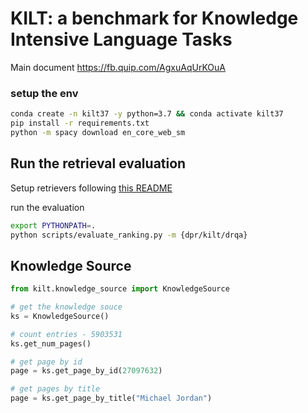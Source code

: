 # KILT: a benchmark for Knowledge Intensive Language Tasks

Main document https://fb.quip.com/AgxuAqUrKOuA

### setup the env

```bash
conda create -n kilt37 -y python=3.7 && conda activate kilt37
pip install -r requirements.txt
python -m spacy download en_core_web_sm
```

## Run the retrieval evaluation

Setup retrievers following [this README](kilt/retrievers/README.md)

run the evaluation
```bash
export PYTHONPATH=.
python scripts/evaluate_ranking.py -m {dpr/kilt/drqa}
```

## Knowledge Source

```python
from kilt.knowledge_source import KnowledgeSource

# get the knowledge souce
ks = KnowledgeSource()

# count entries - 5903531
ks.get_num_pages()

# get page by id
page = ks.get_page_by_id(27097632)

# get pages by title
page = ks.get_page_by_title("Michael Jordan")
```